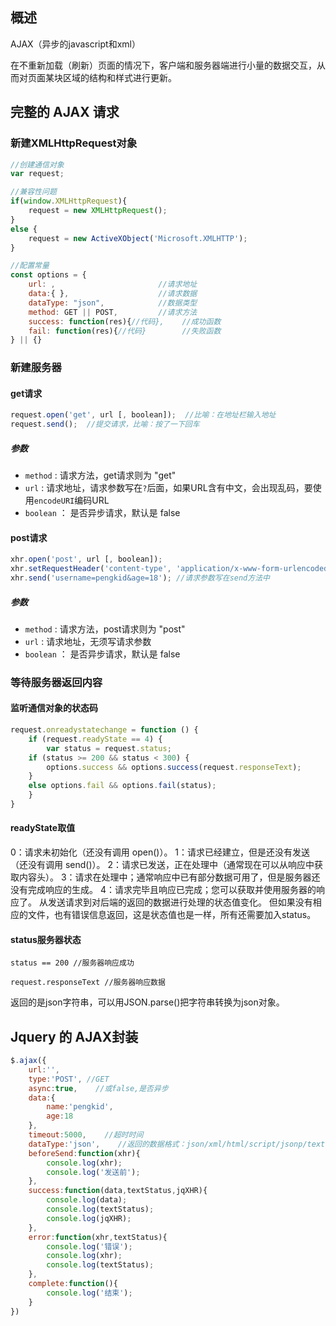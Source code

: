   
## 概述

AJAX（异步的javascript和xml）

在不重新加载（刷新）页面的情况下，客户端和服务器端进行小量的数据交互，从而对页面某块区域的结构和样式进行更新。


## 完整的 AJAX 请求

### 新建XMLHttpRequest对象

```js
//创建通信对象
var request;

//兼容性问题
if(window.XMLHttpRequest){
    request = new XMLHttpRequest();
}
else {
    request = new ActiveXObject('Microsoft.XMLHTTP');
}

//配置常量
const options = {
    url: ,                       //请求地址
    data:{ },                    //请求数据 
    dataType: "json",            //数据类型
    method: GET || POST,         //请求方法
    success: function(res){//代码},    //成功函数
    fail: function(res){//代码}        //失败函数
} || {}

```

### 新建服务器

#### get请求
```js
request.open('get', url [, boolean]);  //比喻：在地址栏输入地址
request.send();  //提交请求，比喻：按了一下回车

```
##### 参数
* `method` : 请求方法，get请求则为 "get"
* `url` : 请求地址，请求参数写在`?`后面，如果URL含有中文，会出现乱码，要使用`encodeURI`编码URL
* `boolean` ： 是否异步请求，默认是 false

#### post请求
```js
xhr.open('post', url [, boolean]);
xhr.setRequestHeader('content-type', 'application/x-www-form-urlencoded');  //申明发送的数据类型，post没有缓存问题，无需编码
xhr.send('username=pengkid&age=18'); //请求参数写在send方法中
```
##### 参数
* `method` : 请求方法，post请求则为 "post"
* `url` : 请求地址，无须写请求参数
* `boolean` ： 是否异步请求，默认是 false


### 等待服务器返回内容

#### 监听通信对象的状态码
```js
request.onreadystatechange = function () {
    if (request.readyState == 4) {
        var status = request.status;
	if (status >= 200 && status < 300) {
	    options.success && options.success(request.responseText);
	} 
	else options.fail && options.fail(status);
    }
}
```

#### readyState取值

0：请求未初始化（还没有调用 open()）。
1：请求已经建立，但是还没有发送（还没有调用 send()）。
2：请求已发送，正在处理中（通常现在可以从响应中获取内容头）。
3：请求在处理中；通常响应中已有部分数据可用了，但是服务器还没有完成响应的生成。
4：请求完毕且响应已完成；您可以获取并使用服务器的响应了。
从发送请求到对后端的返回的数据进行处理的状态值变化。 但如果没有相应的文件，也有错误信息返回，这是状态值也是一样，所有还需要加入status。

#### status服务器状态

`status == 200 //服务器响应成功 `

`request.responseText //服务器响应数据`

返回的是json字符串，可以用JSON.parse()把字符串转换为json对象。


## Jquery 的 AJAX封装

```js
$.ajax({
    url:'',
    type:'POST', //GET
    async:true,    //或false,是否异步
    data:{
        name:'pengkid',
        age:18
    },
    timeout:5000,    //超时时间
    dataType:'json',    //返回的数据格式：json/xml/html/script/jsonp/text
    beforeSend:function(xhr){
        console.log(xhr);
        console.log('发送前');
    },
    success:function(data,textStatus,jqXHR){
        console.log(data);
        console.log(textStatus);
        console.log(jqXHR);
    },
    error:function(xhr,textStatus){
        console.log('错误');
        console.log(xhr);
        console.log(textStatus);
    },
    complete:function(){
        console.log('结束');
    }
})
```


